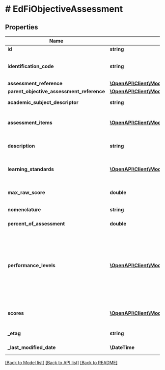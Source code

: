 # # EdFiObjectiveAssessment

## Properties

Name | Type | Description | Notes
------------ | ------------- | ------------- | -------------
**id** | **string** |  | [optional]
**identification_code** | **string** | A unique number or alphanumeric code assigned to an objective assessment by a school, school system, a state, or other agency or entity. |
**assessment_reference** | [**\OpenAPI\Client\Model\EdFiAssessmentReference**](EdFiAssessmentReference.md) |  |
**parent_objective_assessment_reference** | [**\OpenAPI\Client\Model\EdFiObjectiveAssessmentReference**](EdFiObjectiveAssessmentReference.md) |  | [optional]
**academic_subject_descriptor** | **string** | The subject area of the objective assessment. | [optional]
**assessment_items** | [**\OpenAPI\Client\Model\EdFiObjectiveAssessmentAssessmentItem[]**](EdFiObjectiveAssessmentAssessmentItem.md) | An unordered collection of objectiveAssessmentAssessmentItems. References individual test items, if appropriate. | [optional]
**description** | **string** | The description of the objective assessment (e.g., vocabulary, measurement, or geometry). | [optional]
**learning_standards** | [**\OpenAPI\Client\Model\EdFiObjectiveAssessmentLearningStandard[]**](EdFiObjectiveAssessmentLearningStandard.md) | An unordered collection of objectiveAssessmentLearningStandards. Learning standard tested by this objective assessment. | [optional]
**max_raw_score** | **double** | The maximum raw score achievable across all assessment items that are correct and scored at the maximum. | [optional]
**nomenclature** | **string** | Reflects the specific nomenclature used for this level of objective assessment. | [optional]
**percent_of_assessment** | **double** | The percentage of the assessment that tests this objective. | [optional]
**performance_levels** | [**\OpenAPI\Client\Model\EdFiObjectiveAssessmentPerformanceLevel[]**](EdFiObjectiveAssessmentPerformanceLevel.md) | An unordered collection of objectiveAssessmentPerformanceLevels. Definition of the performance levels and the associated cut scores. Three styles are supported: 1. Specification of performance level by minimum and maximum score, 2. Specification of performance level by cut score, using only minimum score, 3. Specification of performance level without any mapping to scores | [optional]
**scores** | [**\OpenAPI\Client\Model\EdFiObjectiveAssessmentScore[]**](EdFiObjectiveAssessmentScore.md) | An unordered collection of objectiveAssessmentScores. Definition of the scores to be expected from this objective assessment. | [optional]
**_etag** | **string** | A unique system-generated value that identifies the version of the resource. | [optional]
**_last_modified_date** | **\DateTime** | The date and time the resource was last modified. | [optional]

[[Back to Model list]](../../README.md#models) [[Back to API list]](../../README.md#endpoints) [[Back to README]](../../README.md)
